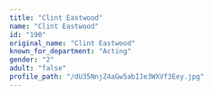 ```yaml
---
title: "Clint Eastwood"
name: "Clint Eastwood"
id: "190"
original_name: "Clint Eastwood"
known_for_department: "Acting"
gender: "2"
adult: "false"
profile_path: "/dU35NnjZ4aGw5abIJe3WXVf3Eey.jpg"
---
```


